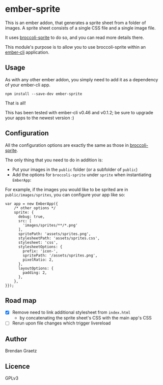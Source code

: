 # ember-sprite

This is an ember addon, that generates a sprite sheet from a folder of images.
A sprite sheet consists of a single CSS file and a single image file.

It uses [broccoli-sprite](https://github.com/bguiz/broccoli-sprite) to do so,
and you can read more details there.

This module's purpose is to allow you to use broccoli-sprite within an
[ember-cli](http://www.ember-cli.com/) application.

## Usage

As with any other ember addon, you simply need to add it as a dependency of your ember-cli app.

    npm install --save-dev ember-sprite

That is all!

This has been tested with ember-cli v0.46 and v0.1.2; be sure to upgrade your apps to the newest version :)

## Configuration

All the configuration options are exactly the same as those in
[broccoli-sprite](https://github.com/bguiz/broccoli-sprite).

The only thing that you need to do in addition is:

- Put your images in the `public` folder (or a subfolder of `public`)
- Add the options for `broccoli-sprite` under `sprite` when instantiating `EmberApp`:

For example, if the images you would like to be sprited are in `public/images/sprites`,
you can configure your app like so:

    var app = new EmberApp({
        /* other options */
        sprite: {
          debug: true,
          src: [
            'images/sprites/**/*.png'
          ],
          spritePath: 'assets/sprites.png',
          stylesheetPath: 'assets/sprites.css',
          stylesheet: 'css',
          stylesheetOptions: {
            prefix: 'icon-',
            spritePath: '/assets/sprites.png',
            pixelRatio: 2,
          },
          layoutOptions: {
            padding: 2,
          },
        },
    }});

## Road map

- [x] Remove need to link additional stylesheet from `index.html`
  - by concatenating the sprite sheet's CSS with the main app's CSS
- [ ] Rerun upon file changes which trigger livereload

## Author

Brendan Graetz

## Licence

GPLv3
